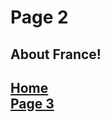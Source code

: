 <h1> Page 2 </h1>

<h2> About France! <h2>






<p> 
  <a href="index.html">Home</a> <br>
  <a href="page3.html">Page 3</a>
</p>
